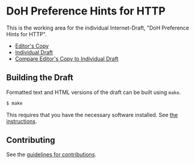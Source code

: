 # DoH Preference Hints for HTTP

This is the working area for the individual Internet-Draft, "DoH Preference Hints for HTTP".

* [Editor's Copy](https://DavidSchinazi.github.io/draft-httpbis-doh-preference-hints/#go.draft-httpbis-doh-preference-hints.html)
* [Individual Draft](https://tools.ietf.org/html/draft-httpbis-doh-preference-hints)
* [Compare Editor's Copy to Individual Draft](https://DavidSchinazi.github.io/draft-httpbis-doh-preference-hints/#go.draft-httpbis-doh-preference-hints.diff)

## Building the Draft

Formatted text and HTML versions of the draft can be built using `make`.

```sh
$ make
```

This requires that you have the necessary software installed.  See
[the instructions](https://github.com/martinthomson/i-d-template/blob/master/doc/SETUP.md).


## Contributing

See the
[guidelines for contributions](https://github.com/DavidSchinazi/draft-httpbis-doh-preference-hints/blob/master/CONTRIBUTING.md).
